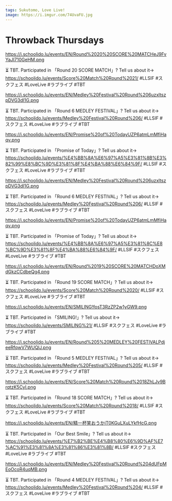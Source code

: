 ```yaml
---
tags: Sukutomo, Love Live!
image: https://i.imgur.com/74UvaFU.jpg
---
```


# Throwback Thursdays

https://i.schoolido.lu/events/EN/Round%2020%20SCORE%20MATCHeJ9FvYaJI710GeHM.png

⏳ TBT. Participated in 「Round 20 SCORE MATCH」? Tell us about it→ https://schoolido.lu/events/Score%20Match%20Round%2021/ #LLSIF #スクフェス #LoveLive #ラブライブ #TBT

https://i.schoolido.lu/events/EN/Medley%20Festival%20Round%206uzxltszpDVG3dI1G.png

⏳ TBT. Participated in 「Round 6 MEDLEY FESTIVAL」? Tell us about it→ https://schoolido.lu/events/Medley%20Festival%20Round%206/ #LLSIF #スクフェス #LoveLive #ラブライブ #TBT


https://i.schoolido.lu/events/EN/Promise%20of%20TodayUZP6atmLmMfiHaqv.png

⏳ TBT. Participated in 「Promise of Today」? Tell us about it→ https://schoolido.lu/events/%E4%BB%8A%E6%97%A5%E3%81%8B%E3%82%99%E8%BC%9D%E3%81%8F%E4%BA%88%E6%84%9F/ #LLSIF #スクフェス #LoveLive #ラブライブ #TBT


https://i.schoolido.lu/events/EN/Medley%20Festival%20Round%206uzxltszpDVG3dI1G.png

⏳ TBT. Participated in 「Round 6 MEDLEY FESTIVAL」? Tell us about it→ https://schoolido.lu/events/Medley%20Festival%20Round%206/ #LLSIF #スクフェス #LoveLive #ラブライブ #TBT


https://i.schoolido.lu/events/EN/Promise%20of%20TodayUZP6atmLmMfiHaqv.png

⏳ TBT. Participated in 「Promise of Today」? Tell us about it→ https://schoolido.lu/events/%E4%BB%8A%E6%97%A5%E3%81%8C%E8%BC%9D%E3%81%8F%E4%BA%88%E6%84%9F/ #LLSIF #スクフェス #LoveLive #ラブライブ #TBT


https://i.schoolido.lu/events/EN/Round%2019%20SCORE%20MATCHDoXMdGkzCCdbeQg4.png

⏳ TBT. Participated in 「Round 19 SCORE MATCH」? Tell us about it→ https://schoolido.lu/events/Score%20Match%20Round%2020/ #LLSIF #スクフェス #LoveLive #ラブライブ #TBT


https://i.schoolido.lu/events/EN/SMILING!fosT3RzZP2w1yGW9.png

⏳ TBT. Participated in 「SMILING!」? Tell us about it→ https://schoolido.lu/events/SMILING%21/ #LLSIF #スクフェス #LoveLive #ラブライブ #TBT


https://i.schoolido.lu/events/EN/Round%205%20MEDLEY%20FESTIVALPdjeeRfqwV7WUQlJ.png

⏳ TBT. Participated in 「Round 5 MEDLEY FESTIVAL」? Tell us about it→ https://schoolido.lu/events/Medley%20Festival%20Round%205/ #LLSIF #スクフェス #LoveLive #ラブライブ #TBT


https://i.schoolido.lu/events/EN/Score%20Match%20Round%2018ZhLJv9BrqtzK5CyI.png

⏳ TBT. Participated in 「Round 18 SCORE MATCH」? Tell us about it→ https://schoolido.lu/events/Score%20Match%20Round%2018/ #LLSIF #スクフェス #LoveLive #ラブライブ #TBT


https://i.schoolido.lu/events/EN/精一杯笑おうかiT0KGuLXuLYkfHcG.png

⏳ TBT. Participated in 「Our Best Smile」? Tell us about it→ https://schoolido.lu/events/%E7%B2%BE%E4%B8%80%E6%9D%AF%E7%AC%91%E3%81%8A%E3%81%86%E3%81%8B/ #LLSIF #スクフェス #LoveLive #ラブライブ #TBT


https://i.schoolido.lu/events/EN/Medley%20Festival%20Round%204dUFpMEoOcoR4uqMB.png

⏳ TBT. Participated in 「Round 4 MEDLEY FESTIVAL」? Tell us about it→ https://schoolido.lu/events/Medley%20Festival%20Round%204/ #LLSIF #スクフェス #LoveLive #ラブライブ #TBT



